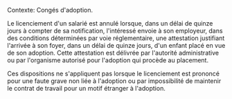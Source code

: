 Contexte: Congés d'adoption.

Le licenciement d'un salarié est annulé lorsque, dans un délai de quinze jours à compter de sa notification, l'intéressé envoie à son employeur, dans des conditions déterminées par voie réglementaire, une attestation justifiant l'arrivée à son foyer, dans un délai de quinze jours, d'un enfant placé en vue de son adoption. Cette attestation est délivrée par l'autorité administrative ou par l'organisme autorisé pour l'adoption qui procède au placement.

Ces dispositions ne s'appliquent pas lorsque le licenciement est prononcé pour une faute grave non liée à l'adoption ou par impossibilité de maintenir le contrat de travail pour un motif étranger à l'adoption.